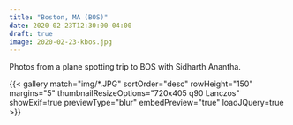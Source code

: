 ```yaml
---
title: "Boston, MA (BOS)"
date: 2020-02-23T12:30:00-04:00
draft: true
image: 2020-02-23-kbos.jpg
---
```


Photos from a plane spotting trip to BOS with Sidharth Anantha.

<!--more-->

{{< gallery match="img/*.JPG" sortOrder="desc" rowHeight="150" margins="5" thumbnailResizeOptions="720x405 q90 Lanczos" showExif=true previewType="blur" embedPreview="true" loadJQuery=true >}}
